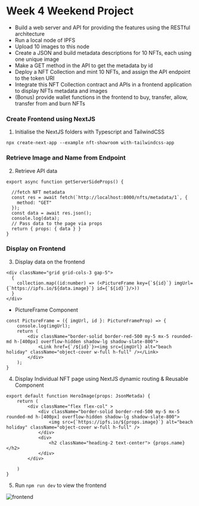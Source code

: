 # Week 4 Weekend Project

* Build a web server and API for providing the features using the RESTful architecture
* Run a local node of IPFS
* Upload 10 images to this node
* Create a JSON and build metadata descriptions for 10 NFTs, each using one unique image
* Make a GET method in the API to get the metadata by id
* Deploy a NFT Collection and mint 10 NFTs, and assign the API endpoint to the token URI
* Integrate this NFT Collection contract and APIs in a frontend application to display NFTs metadata and images
* (Bonus) provide wallet functions in the frontend to buy, transfer, allow, transfer from and burn NFTs

### Create Frontend using NextJS

1. Initialise the NextJS folders with Typescript and TailwindCSS

```
npx create-next-app --example nft-showroom with-tailwindcss-app

```
### Retrieve Image and Name from Endpoint

2. Retrieve API data

```
export async function getServerSideProps() {

  //fetch NFT metadata
  const res = await fetch(`http://localhost:8000/nfts/metadata/1`, {
    method: "GET"
  });
  const data = await res.json();
  console.log(data);
  // Pass data to the page via props
  return { props: { data } }
}

```
### Display on Frontend

3. Display data on the frontend

```
<div className="grid grid-cols-3 gap-5">
  {
    collection.map((id:number) => (<PictureFrame key={`${id}`} imgUrl={`https://ipfs.io/${data.image}`} id={`${id}`}/>))
  }
</div>

```

* PictureFrame Component
```
const PictureFrame = ({ imgUrl, id }: PictureFrameProp) => {
    console.log(imgUrl);
    return (
        <div className="border-solid border-red-500 my-5 mx-5 rounded-md h-[400px] overflow-hidden shadow-lg shadow-slate-800">
            <Link href={`/${id}`}><img src={imgUrl} alt="beach holiday" className="object-cover w-full h-full" /></Link>
        </div>
    );
}
```

4. Display Individual NFT page using NextJS dynamic routing & Reusable Component

```
export default function HeroImage(props: JsonMetada) {
    return (
        <div className="flex flex-col" >
            <div className="border-solid border-red-500 my-5 mx-5 rounded-md h-[400px] overflow-hidden shadow-lg shadow-slate-800">
                <img src={`https://ipfs.io/${props.image}`} alt="beach holiday" className="object-cover w-full h-full" />
            </div>
            <div>
                <h2 className="heading-2 text-center"> {props.name}</h2>
            </div>
        </div>

    )
}
```

5. Run ``npm run dev`` to view the frontend

<img src="/frontend.png" alt="frontend">
